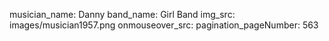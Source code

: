 musician_name: Danny
band_name: Girl Band
img_src: images/musician1957.png
onmouseover_src: 
pagination_pageNumber: 563